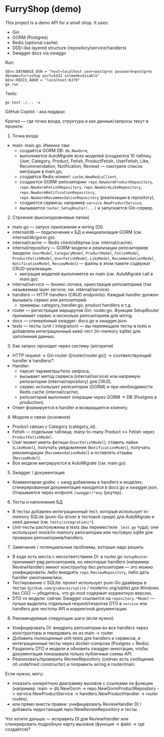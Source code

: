 # FurryShop (demo)

This project is a demo API for a small shop. It uses:

- Gin
- GORM (Postgres)
- Redis (optional cache)
- DDD-like layered structure (repository/service/handlers)
- Swagger docs via swaggo

Run:

```pwsh
$Env:DATABASE_DSN = "host=localhost user=postgres password=postgres dbname=furryshop port=5432 sslmode=disable"
$Env:REDIS_ADDR = "localhost:6379"
go run .
```

Tests:

```pwsh
go test ./... -v
```

GitHub Copilot - ака пидарас

Кратко — где точка входа, структура и как данные/запросы текут в проекте:

1) Точка входа
- main: main.go. Именно там:
    - создаётся GORM DB: `db.NewGorm`,
    - выполняется AutoMigrate всех моделей (создаются 10 таблиц: User, Category, Product, Fetish, ProductFetish, UserFetish, Like, Recommendation, Notification, Review) — смотрите список миграции в main.go,
    - создаётся Redis-клиент: `cache.NewRedisClient`,
    - создаются GORM-репозитории: `repo.NewGormProductRepository`, `repo.NewGormFetishRepository`, `repo.NewGormLikeRepository`, `repo.NewGormNotificationRepository`, `repo.NewGormRecommendationRepository` (реализации в repository),
    - создаются сервисы: например `service.NewProductService`,
    - вызывается `router.SetupRouter(...)` и запускается Gin-сервер.

2) Строение (высокоуровневые папки)
- main.go — запуск приложения и wiring (DI).
- internal/db — подключение к БД и инициализация GORM (см. internal/db/gorm.go).
- internal/cache — Redis client/обёртки (см. internal/cache).
- internal/repository — GORM-модели и реализации репозиториев (модели: `UserModel`, `CategoryModel`, `ProductModel`, `FetishModel`, `ProductFetishModel`, `UserFetishModel`, `LikeModel`, `RecommendationModel`, `NotificationModel`, `ReviewModel`) — файлы в этом пакете содержат CRUD-реализации.
    - миграция моделей выполняется из main (см. AutoMigrate call в main.go).
- internal/service — бизнес-логика, оркестрация репозиториев (так называемая layer service; см. internal/service).
- handlers — HTTP handlers (CRUD endpoints). Каждый handler должен вызывать сервис или репозиторий.
    - примеры: category_handler.go, product handlers и т.д.
- router — регистрация маршрутов Gin: router.go. Функция SetupRouter принимает сервис и несколько репозиториев для wiring.
- docs — сгенерённый swagger: docs.go и swagger.json.
- tests — тесты (unit / integration) — вы перемещали тесты в tests и добавляли интеграционный seed-тест (in-memory sqlite) для заполнения данных.

3) Как запрос проходит через систему (алгоритм)
- HTTP request -> Gin router ([router/router.go]) -> соответствующий handler в handlers/*.
- Handler:
    - парсит параметры/тело запроса,
    - вызывает метод сервиса (internal/service) или напрямую репозитория (internal/repository) для CRUD,
    - сервис использует репозитории (GORM) и при необходимости Redis cache (internal/cache),
    - репозиторий выполняет операции через GORM -> DB (Postgres в production).
- Ответ формируется в handler и возвращается клиенту.

4) Модели и связи (основное)
- Product связан с Category (category_id).
- Fetish — отдельная таблица; many-to-many Product <-> Fetish через `ProductFetishModel`.
- User может иметь фетиши (`UserFetishModel`), ставить лайки (`LikeModel`), получать уведомления (`NotificationModel`), получать рекомендации (`RecommendationModel`) и оставлять отзывы (`ReviewModel`).
- Все модели мигрируются в AutoMigrate (см. main.go).

5) Swagger / документация
- Комментарии godoc + swag добавлены в handlers и моделях; сгенерированная документация находится в docs.go и swagger.json. Открывается через endpoint `/swagger/*any` (роутер).

6) Тесты и наполнение БД
- В тестах добавлен интеграционный тест, который использует in-memory SQLite (pure-Go driver в тестовой среде) для AutoMigrate и seed данных (см. `tests/integration/*`).
- Unit-тесты расположены в tests (вы переместили `_test.go` туда); они используют mock/in-memory репозитории или тестовую sqlite для проверки репозиториев/handlers.

7) Замечания / потенциальные проблемы, которые надо решить
- В коде есть места с несоответствием DI: в router.go `SetupRouter` принимает ряд репозиториев, но некоторые handlers (например ReviewHandler) имеют конструктор без репозитория — это можно унифицировать: либо внедрять `repo.ReviewRepository`, либо дать handler умолчание/мок.
- Тестирование с SQLite: проект использует pure-Go драйверы в тестах (`github.com/glebarez/sqlite` / modernc.org/sqlite) для Windows без CGO — убедитесь, что go.mod содержит корректную версию.
- DTO vs модели: сейчас Swagger ссылается на `repository.*Model` — лучше выделить отдельные request/response DTO в `service` или handlers для чистоты API и корректной документации.

8) Рекомендуемые следующие шаги (если нужно)
- Унифицировать DI: внедрить репозитории во все handlers через конструкторы и передавать их из main -> router.
- Добавить полноценные unit-tests для handlers и сервисов, и интеграционные тесты через docker-compose (Postgres + Redis).
- Разделить DTO и модели и обновить swagger-аннотации, чтобы документация показывала только публичные схемы API.
- Реализовать/проверить ReviewRepository (сейчас есть сообщение об undefined constructor) и поправить wiring в router/main.

Если нужно, могу:
- показать конкретную диаграмму вызовов с ссылками на функции (например: main -> db.NewGorm -> repo.NewGormProductRepository -> service.NewProductService -> handlers.NewProductHandler -> router routes),
- или прямо внести правки: унифицировать ReviewHandler DI / добавить недостающий repo.NewReviewRepository и тесты.

Что хотите дальше — исправить DI для ReviewHandler или сгенерировать подробную карту вызовов (функция -> файл -> где создаётся)?
